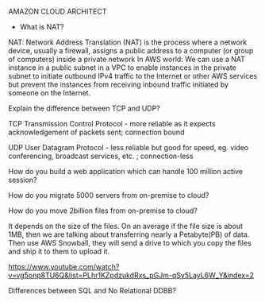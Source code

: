 AMAZON CLOUD ARCHITECT 

* What is NAT?

NAT: Network Address Translation (NAT) is the process where a network device, usually a firewall, assigns a public address to a computer (or group of computers) inside a private network
In AWS world:
We can use a NAT instance in a public subnet in a VPC to enable instances in the private subnet to initiate outbound IPv4 traffic to the Internet or other AWS services but prevent the instances from receiving inbound traffic initiated by someone on the Internet.

Explain the difference between TCP and UDP?

TCP Transmission Control Protocol - more reliable as it expects acknowledgement of packets sent; connection bound

UDP User Datagram Protocol - less reliable but good for speed, eg. video conferencing, broadcast services, etc. ; connection-less


How do you build a web application which can handle 100 million active session?

How do you migrate 5000 servers from on-premise to cloud?

How do you move 2billion files from on-premise to cloud?

It depends on the size of the files. On an average if the file size is about 1MB, then we are talking about transferring nearly a Petabyte(PB) of data. Then use AWS Snowball, they will send a drive to which you copy the files and ship it to them to upload it.

https://www.youtube.com/watch?v=vg5onp8TU6Q&list=PLhr1KZpdzukdRxs_pGJm-qSy5LayL6W_Y&index=2

Differences between SQL and No Relational DDBB?



